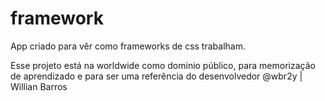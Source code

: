 # framework
App criado para vêr como frameworks de css trabalham.

Esse projeto está na worldwide como dominio público, para memorização de aprendizado e para ser uma referência do desenvolvedor @wbr2y | Willian Barros


